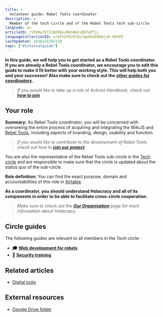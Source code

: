 ```yaml
---
title: >
  Volunteer guide: Rebel Tools coordinator
description: >
  Member of the tech circle and of the Rebel Tools tech sub-circle
langCode: en
articleID: rVIHHw7El5iW29QxvN81HA2iQ07aPTji
languageCollectionID: nrkPcU7hcR7dz7qpAGhD96mjsR-XOVP6
lastUpdated: 1638131392120
tags: ["#internalguide"]
---
```


**In this guide, we will help you to get started as a Rebel Tools coordinator. If you are already a Rebel Tools coordinator, we encourage you to edit this guide to make it fit better with your working style. This will help both you and your successor! Also make sure to check out the** [**other guides for coordinators**](/support)**.**

> _If you would like to take up a role at Activist Handbook, check out_ [_**how to join**_](/join)_._

## **Your role**

**Summary:** As Rebel Tools coordinator, you will be concerned with overseeing the entire process of acquiring and integrating the WikiJS and [Rebel Tools](https://rebel.tools/), including aspects of branding, design, usability and function.

> _If you would like to contribute to the development of Rebel Tools, check out how to_ [_**join our project**_](https://mailchi.mp/activisthandbook/rebeltools)_._

You are also the representative of the Rebel Tools sub-circle in the [Tech circle](/support/tech) and are responsible to make sure that the circle is updated about the status quo of the sub-circle.

**Role definition:** You can find the exact purpose, domain and accountabilities of this role in [Airtable](https://airtable.com/shrwlhB02r8fij4TW/tbloV4g8loVisebVz/viwtcEL8kzN0p86H6/recgMWuU1hQfKzg1B).

**As a coordinator, you should understand Holacracy and all of its components in order to be able to facilitate cross-circle cooperation.**

> _Make sure to check out the_ [_**Our Organisation**_](/support/organisation) _page for more information about Holacracy._

## **Circle guides**

The following guides are relevant to all members in the Tech circle:

-   **🎓** [**Web development for rebels**](/academy/web-dev)
-   **🔐** [**Security training**](/support/tech/security-training)

## **Related articles**

-   [Digital tools](/tools)

## **External resources**

-   [Google Drive folder](https://drive.google.com/drive/u/0/folders/1TicTaeF_0VOxiAYWqPqNi7-OYsRmMGti)